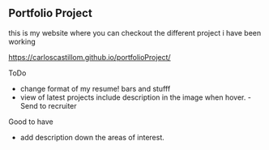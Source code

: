 ## Portfolio Project

this is my website where you can checkout the different project i have been working

https://carloscastillom.github.io/portfolioProject/

ToDo
- change format of my resume! bars and stufff
- view of latest projects include description in the image when hover.
-Send to recruiter

Good to have
- add description down the areas of interest. 

